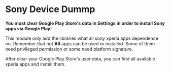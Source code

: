 # Sony Device Dummp

**You must clear Google Play Store's data in Settings in order to install Sony apps via Google Play!**

This module only add the libraries what all sony xperia apps dependence on. Remember that not **All** apps can be used or installed. Some of them need privileged permission or some need platform signature.

After clear your Google Play Store's user data, you can find all available xperia apps and install them.
